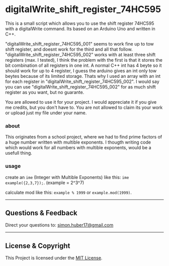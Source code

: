 # digitalWrite_shift_register_74HC595
This is a small script which allows you to use the shift register 74HC595 with a digitalWrite command. Its based on an Arduino Uno and written in C++.

"digitalWrite_shift_register_74HC595_001" seems to work fine up to tow shift register, and doesnt work for the third and all that follow. "digitalWrite_shift_register_74HC595_002" works with at least three shift registers (max. I tested), I think the problem with the first is that it stores the bit combination of all registers in one int. A normal C++ int has 4 beyte so it should work for up to 4 register, I guess the arduino gives an int only tow beytes because of its limited storage. Thats why I used an array with an int for each register in "digitalWrite_shift_register_74HC595_002".
I would say you can use "digitalWrite_shift_register_74HC595_002" for as much shift register as you want, but no guarante.

You are allowed to use it for your project. I would appreciate it if you give me credits, but you don't have to. You are not allowed to  claim its your work or upload just my file under your name.



### about
This originates from a school project, where we had to find prime factors of a huge number written with multible exponents. I thougth writing code which would work for all numbers with multible exponents, would be a usefull thing.

### usage
create an ```ime``` (Integer with Multible Exponents) like this: ```ime example({2,3,7});```. (example = 2^3^7)

calculate mod like this: ```example % 1999``` or ```example.mod(1999)```.

---

## Questions & Feedback
Direct your questions to: simon.huber17@gmail.com

---

## License & Copyright
This Project is licensed under the [MIT License](LICENSE).
